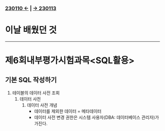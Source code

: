 ﻿### [230110 ←](../../221205-230127_JSP/230110/) | [→ 230113](../../221205-230127_JSP/230113/)

# 이날 배웠던 것

---

# 제6회내부평가시험과목<SQL활용>

## 기본 SQL 작성하기

1. 테이블의 데이터 사전 조회
    1. 데이터 사전
        1. 데이터 사전 개념
            - 데이터를 제외한 데이터 = 메타데이터
            - 데이터 사전 변경 권한은 시스템 사용자(DBA: 데이터베이스 관리자)가 가진다.